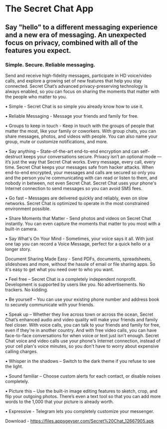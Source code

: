 # The Secret Chat App

## Say "hello" to a different messaging experience and a new era of messaging. An unexpected focus on privacy, combined with all of the features you expect. 
### Simple. Secure. Reliable messaging.

Send and receive high-fidelity messages, participate in HD voice/video calls, and explore a growing set of new features that help you stay connected. Secret Chat’s advanced privacy-preserving technology is always enabled, so you can focus on sharing the moments that matter with the people who matter to you.

• Simple - Secret Chat is so simple you already know how to use it.

• Reliable Messaging - Message your friends and family for free.

• Groups to keep in touch - Keep in touch with the groups of people that matter the most, like your family or coworkers. With group chats, you can share messages, photos, and videos with people. You can also name your group, mute or customize notifications, and more.

• Say anything – State-of-the-art end-to-end encryption and can self-destruct keeps your conversations secure. Privacy isn’t an optional mode — it’s just the way that Secret Chat works. Every message, every call, every time. Secret Chat keeps your messages safe from hacker attacks. When end-to-end encrypted, your messages and calls are secured so only you and the person you're communicating with can read or listen to them, and nobody in between, not even Secret Chat. Secret Chat uses your phone's Internet connection to send messages so you can avoid SMS fees.

• Go fast – Messages are delivered quickly and reliably, even on slow networks. Secret Chat is optimized to operate in the most constrained environment possible.

• Share Moments that Matter - Send photos and videos on Secret Chat instantly. You can even capture the moments that matter to you most with a built-in camera.

• Say What's On Your Mind - Sometimes, your voice says it all. With just one tap you can record a Voice Message, perfect for a quick hello or a longer story.

Document Sharing Made Easy - Send PDFs, documents, spreadsheets, slideshows and more, without the hassle of email or file sharing apps. So it's easy to get what you need over to who you want.

• Feel free – Secret Chat is a completely independent nonprofit. Development is supported by users like you. No advertisements. No trackers. No kidding.

• Be yourself – You can use your existing phone number and address book to securely communicate with your friends.

• Speak up – Whether they live across town or across the ocean, Secret Chat’s enhanced audio and video quality will make your friends and family feel closer. With voice calls, you can talk to your friends and family for free, even if they're in another country. And with free video calls, you can have face-to-face conversations for when voice or text just isn't enough. Secret Chat voice and video calls use your phone's Internet connection, instead of your cell plan's voice minutes, so you don't have to worry about expensive calling charges.

• Whisper in the shadows – Switch to the dark theme if you refuse to see the light.

• Sound familiar – Choose custom alerts for each contact, or disable noises completely.

• Picture this – Use the built-in image editing features to sketch, crop, and flip your outgoing photos. There’s even a text tool so that you can add more words to the 1,000 that your picture is already worth.

• Expressive - Telegram lets you completely customize your messenger.

Download - https://files.appsgeyser.com/Secret%20Chat_12667905.apk
